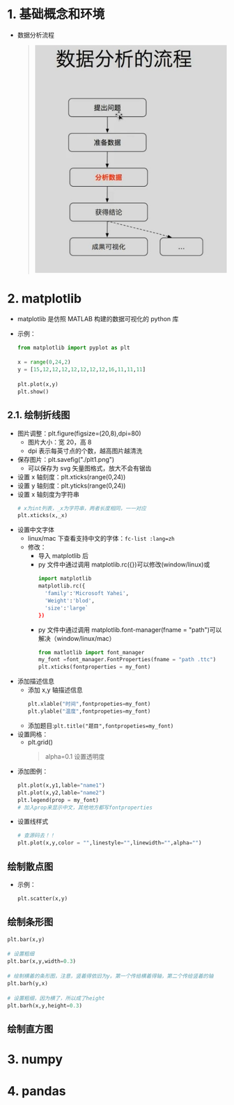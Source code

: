 # 1. 基础概念和环境

- 数据分析流程
  > ![](./image/shujufenxi.jpg)

# 2. matplotlib

- matplotlib 是仿照 MATLAB 构建的数据可视化的 python 库
- 示例：

  ```python
  from matplotlib import pyplot as plt

  x = range(0,24,2)
  y = [15,12,12,12,12,12,12,12,16,11,11,11]

  plt.plot(x,y)
  plt.show()
  ```

## 2.1. 绘制折线图

- 图片调整：plt.figure(figsize=(20,8),dpi=80)
  - 图片大小：宽 20，高 8
  - dpi 表示每英寸点的个数，越高图片越清洗
- 保存图片：plt.savefig("./plt1.png")
  - 可以保存为 svg 矢量图格式，放大不会有锯齿
- 设置 x 轴刻度：plt.xticks(range(0,24))
- 设置 y 轴刻度：plt.yticks(range(0,24))
- 设置 x 轴刻度为字符串
  ```py
  # x为int列表，_x为字符串，两者长度相同，一一对应
  plt.xticks(x,_x)
  ```
- 设置中文字体
  - linux/mac 下查看支持中文的字体：`fc-list :lang=zh`
  - 修改：
    - 导入 matplotlib 后
    - py 文件中通过调用 matplotlib.rc({})可以修改(window/linux)或
      ```python
      import matplotlib
      matplotlib.rc({
        'family':'Microsoft Yahei',
        'Weight':'blod',
        'size':'large`
      })
      ```
    - py 文件中通过调用 matplotlib.font-manager(fname = "path")可以解决（window/linux/mac）
      ```py
      from matlotlib import font_manager
      my_font =font_manager.FontProperties(fname = "path .ttc")
      plt.xticks(fontproperties = my_font)
      ```
- 添加描述信息
  - 添加 x,y 轴描述信息
    ```py
    plt.xlable("时间",fontpropeties=my_font)
    plt.ylable("温度",fontpropeties=my_font)
    ```
  - 添加题目:`plt.title("题目",fontpropeties=my_font)`
- 设置网格：
  - plt.grid()
    > alpha=0.1 设置透明度
- 添加图例：
  ```py
  plt.plot(x,y1,lable="name1")
  plt.plot(x,y2,lable="name2")
  plt.legend(prop = my_font)
  # 加入prop来显示中文，其他地方都写fontproperties
  ```
- 设置线样式
  ```py
  # 查源码去！！
  plt.plot(x,y,color = "",linestyle="",linewidth="",alpha="")
  ```

## 绘制散点图

- 示例：
  ```py
  plt.scatter(x,y)
  ```

## 绘制条形图

```py
plt.bar(x,y)

# 设置粗细
plt.bar(x,y,width=0.3)

# 绘制横着的条形图，注意，竖着得依旧为y。第一个传给横着得轴，第二个传给竖着的轴
plt.barh(y,x)

# 设置粗细，因为横了，所以成了height
plt.barh(x,y,height=0.3)

```

## 绘制直方图

# 3. numpy

# 4. pandas
